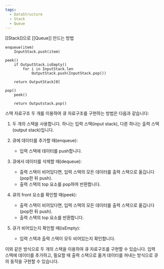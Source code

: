 ```yaml
---
tags:
  - DataStructure
  - Stack
  - Queue
---
```

[[Stack]]으로 [[Queue]] 만드는 방법

```
enqueue(item)
	InputStack.push(item)

peek()
	if OutputStack.isEmpty()
		for i in InputStack.len
			OutputStack.push(InputStack.pop())
	
	return OutputStack[0]

pop()
	peek()
	
	return Outputstack.pop()
```

스택 자료구조 두 개를 이용하여 큐 자료구조를 구현하는 방법은 다음과 같습니다:

1. 두 개의 스택을 사용합니다. 하나는 입력 스택(input stack), 다른 하나는 출력 스택(output stack)입니다.

2. 큐에 데이터를 추가할 때(enqueue):
   - 입력 스택에 데이터를 push합니다.

3. 큐에서 데이터를 삭제할 때(dequeue):
   - 출력 스택이 비어있다면, 입력 스택의 모든 데이터를 출력 스택으로 옮깁니다(pop한 뒤 push).
   - 출력 스택의 top 요소를 pop하여 반환합니다.

4. 큐의 front 요소를 확인할 때(peek):
   - 출력 스택이 비어있다면, 입력 스택의 모든 데이터를 출력 스택으로 옮깁니다(pop한 뒤 push).
   - 출력 스택의 top 요소를 반환합니다.

5. 큐가 비어있는지 확인할 때(isEmpty):
   - 입력 스택과 출력 스택이 모두 비어있는지 확인합니다.

이와 같은 방식으로 두 개의 스택을 이용하여 큐 자료구조를 구현할 수 있습니다. 입력 스택에 데이터를 추가하고, 필요할 때 출력 스택으로 옮겨 데이터를 꺼내는 방식으로 큐의 동작을 구현할 수 있습니다. 